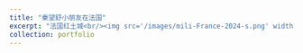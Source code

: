 ```yaml
---
title: "秦望舒小朋友在法国"
excerpt: "法国红土城<br/><img src='/images/mili-France-2024-s.png' width='500'>"
collection: portfolio
---
```

